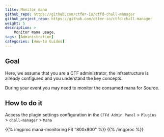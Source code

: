 ```yaml
---
title: Monitor mana
github_repo: https://github.com/ctfer-io/ctfd-chall-manager
github_project_repo: https://github.com/ctfer-io/ctfd-chall-manager
weight: 5
description: >
    Monitor mana usage.
tags: [Administration]
categories: [How-to Guides]
---
```


## Goal 
Here, we assume that you are a CTF administrator, the infrastructure is already configured and you understand the key concepts.

During your event you may need to monitor the consumed mana for Source.

## How to do it 
Access the plugin settings configuration in the `CTFd Admin Panel` > `Plugins` > `chall-manager` > `Mana`

{{% imgproc mana-monitoring Fit "800x800" %}}
{{% /imgproc %}}

